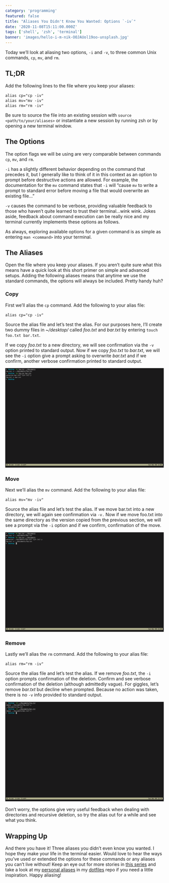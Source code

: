```yaml
---
category: 'programming'
featured: false
title: "Aliases You Didn't Know You Wanted: Options `-iv`"
date: '2020-11-08T15:11:00.000Z'
tags: ['shell', 'zsh', 'terminal']
banner: 'images/hello-i-m-nik-OOJAUol19oo-unsplash.jpg'
---
```


Today we’ll look at aliasing two options, `-i` and `-v`, to three common Unix commands, `cp`, `mv`, and `rm`.

## TL;DR

Add the following lines to the file where you keep your aliases:

```shell
alias cp="cp -iv"
alias mv="mv -iv"
alias rm="rm -iv"
```

Be sure to source the file into an existing session with `source <path/to/your/aliases>` or instantiate a new session by running zsh or by opening a new terminal window.

## The Options

The option flags we will be using are very comparable between commands `cp`, `mv`, and `rm`.

`-i` has a slightly different behavior depending on the command that precedes it, but I generally like to think of it in this context as an option to prompt before destructive actions are allowed. For example, the documentation for the `mv` command states that `-i` will “cause `mv` to write a prompt to standard error before moving a file that would overwrite an existing file…”

`-v` causes the command to be verbose, providing valuable feedback to those who haven’t quite learned to trust their terminal…wink wink. Jokes aside, feedback about command execution can be really nice and my terminal currently implements these options as follows.

As always, exploring available options for a given command is as simple as entering `man <command>` into your terminal.

## The Aliases

Open the file where you keep your aliases. If you aren’t quite sure what this means have a quick look at this short primer on simple and advanced setups. Adding the following aliases means that anytime we use the standard commands, the options will always be included. Pretty handy huh?

### Copy

First we’ll alias the `cp` command. Add the following to your alias file:

```shell
alias cp="cp -iv"
```

Source the alias file and let’s test the alias. For our purposes here, I’ll create two dummy files in _~/desktop/_ called _foo.txt_ and _bar.txt_ by entering `touch foo.txt bar.txt`.

If we copy _foo.txt_ to a new directory, we will see confirmation via the `-v` option printed to standard output. Now if we copy _foo.txt_ to _bar.txt_, we will see the `-i` option give a prompt asking to overwrite _bar.txt_ and if we confirm, another verbose confirmation printed to standard output.

![cp-screenshot](./images/copy.png '`cp` with aliased options always prompts prior to destructive actions and gives verbose feedback')

### Move

Next we’ll alias the `mv` command. Add the following to your alias file:

```shell
alias mv="mv -iv"
```

Source the alias file and let’s test the alias. If we move bar.txt into a new directory, we will again see confirmation via `-v.` Now if we move foo.txt into the same directory as the version copied from the previous section, we will see a prompt via the `-i` option and if we confirm, confirmation of the move.

![mv-screenshot](./images/move.png '`mv` with aliased options always prompts prior to destructive actions and gives verbose feedback')

### Remove

Lastly we’ll alias the `rm` command. Add the following to your alias file:

```shell
alias rm="rm -iv"
```

Source the alias file and let’s test the alias. If we remove _foo.txt_, the `-i` option prompts confirmation of the deletion. Confirm and see verbose confirmation of the deletion (although admittedly vague). For giggles, let’s remove _bar.txt_ but decline when prompted. Because no action was taken, there is no `-v` info provided to standard output.

![rm-screenshot](./images/remove.png '`rm` with aliased options always prompts prior to destructive actions and gives verbose feedback')

Don’t worry, the options give very useful feedback when dealing with directories and recursive deletion, so try the alias out for a while and see what you think.

## Wrapping Up

And there you have it! Three aliases you didn’t even know you wanted. I hope they make your life in the terminal easier. Would love to hear the ways you’ve used or extended the options for these commands or any aliases you can’t live without! Keep an eye out for more stories in [this series](/tags/alias/1) and take a look at my [personal aliases](https://github.com/ryantoddgarza/dotfiles/blob/master/.zsh/aliases.zsh) in my [dotfiles](https://github.com/ryantoddgarza/dotfiles) repo if you need a little inspiration. Happy aliasing!
